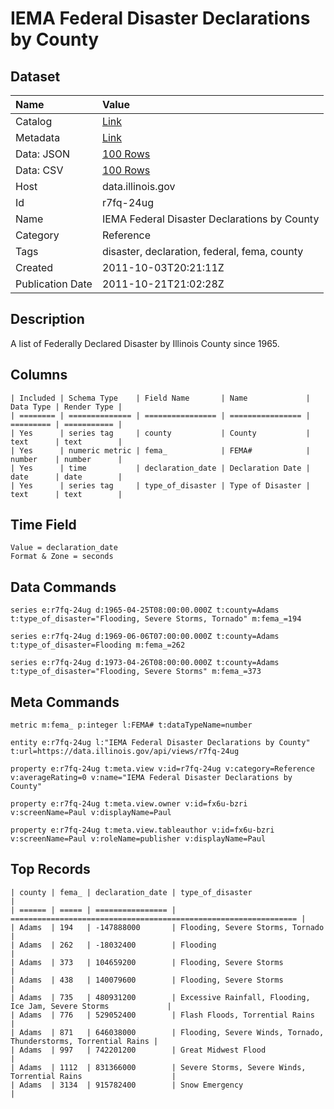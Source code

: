 # IEMA Federal Disaster Declarations by County

## Dataset

| Name | Value |
| :--- | :---- |
| Catalog | [Link](https://catalog.data.gov/dataset/iema-federal-disaster-declarations-by-county-a8bb6) |
| Metadata | [Link](https://data.illinois.gov/api/views/r7fq-24ug) |
| Data: JSON | [100 Rows](https://data.illinois.gov/api/views/r7fq-24ug/rows.json?max_rows=100) |
| Data: CSV | [100 Rows](https://data.illinois.gov/api/views/r7fq-24ug/rows.csv?max_rows=100) |
| Host | data.illinois.gov |
| Id | r7fq-24ug |
| Name | IEMA Federal Disaster Declarations by County |
| Category | Reference |
| Tags | disaster, declaration, federal, fema, county |
| Created | 2011-10-03T20:21:11Z |
| Publication Date | 2011-10-21T21:02:28Z |

## Description

A list of Federally Declared Disaster by Illinois County since 1965.

## Columns

```ls
| Included | Schema Type    | Field Name       | Name             | Data Type | Render Type |
| ======== | ============== | ================ | ================ | ========= | =========== |
| Yes      | series tag     | county           | County           | text      | text        |
| Yes      | numeric metric | fema_            | FEMA#            | number    | number      |
| Yes      | time           | declaration_date | Declaration Date | date      | date        |
| Yes      | series tag     | type_of_disaster | Type of Disaster | text      | text        |
```

## Time Field

```ls
Value = declaration_date
Format & Zone = seconds
```

## Data Commands

```ls
series e:r7fq-24ug d:1965-04-25T08:00:00.000Z t:county=Adams t:type_of_disaster="Flooding, Severe Storms, Tornado" m:fema_=194

series e:r7fq-24ug d:1969-06-06T07:00:00.000Z t:county=Adams t:type_of_disaster=Flooding m:fema_=262

series e:r7fq-24ug d:1973-04-26T08:00:00.000Z t:county=Adams t:type_of_disaster="Flooding, Severe Storms" m:fema_=373
```

## Meta Commands

```ls
metric m:fema_ p:integer l:FEMA# t:dataTypeName=number

entity e:r7fq-24ug l:"IEMA Federal Disaster Declarations by County" t:url=https://data.illinois.gov/api/views/r7fq-24ug

property e:r7fq-24ug t:meta.view v:id=r7fq-24ug v:category=Reference v:averageRating=0 v:name="IEMA Federal Disaster Declarations by County"

property e:r7fq-24ug t:meta.view.owner v:id=fx6u-bzri v:screenName=Paul v:displayName=Paul

property e:r7fq-24ug t:meta.view.tableauthor v:id=fx6u-bzri v:screenName=Paul v:roleName=publisher v:displayName=Paul
```

## Top Records

```ls
| county | fema_ | declaration_date | type_of_disaster                                                 | 
| ====== | ===== | ================ | ================================================================ | 
| Adams  | 194   | -147888000       | Flooding, Severe Storms, Tornado                                 | 
| Adams  | 262   | -18032400        | Flooding                                                         | 
| Adams  | 373   | 104659200        | Flooding, Severe Storms                                          | 
| Adams  | 438   | 140079600        | Flooding, Severe Storms                                          | 
| Adams  | 735   | 480931200        | Excessive Rainfall, Flooding, Ice Jam, Severe Storms             | 
| Adams  | 776   | 529052400        | Flash Floods, Torrential Rains                                   | 
| Adams  | 871   | 646038000        | Flooding, Severe Winds, Tornado, Thunderstorms, Torrential Rains | 
| Adams  | 997   | 742201200        | Great Midwest Flood                                              | 
| Adams  | 1112  | 831366000        | Severe Storms, Severe Winds, Torrential Rains                    | 
| Adams  | 3134  | 915782400        | Snow Emergency                                                   | 
```